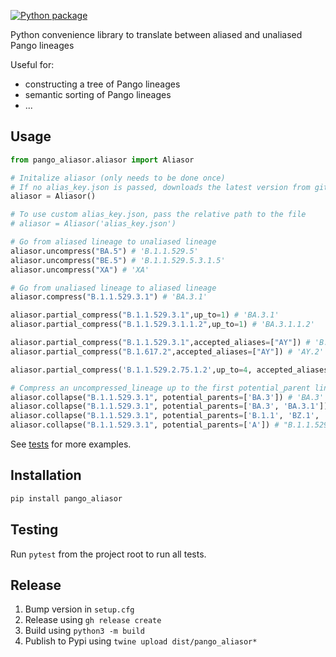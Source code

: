 [![Python package](https://github.com/corneliusroemer/pango_aliasor/actions/workflows/pytest.yaml/badge.svg)](https://github.com/corneliusroemer/pango_aliasor/actions/workflows/pytest.yaml)

Python convenience library to translate between aliased and unaliased Pango lineages

Useful for:
- constructing a tree of Pango lineages
- semantic sorting of Pango lineages
- ...

## Usage

```python
from pango_aliasor.aliasor import Aliasor

# Initalize aliasor (only needs to be done once)
# If no alias_key.json is passed, downloads the latest version from github
aliasor = Aliasor()

# To use custom alias_key.json, pass the relative path to the file
# aliasor = Aliasor('alias_key.json')

# Go from aliased lineage to unaliased lineage
aliasor.uncompress("BA.5") # 'B.1.1.529.5'
aliasor.uncompress("BE.5") # 'B.1.1.529.5.3.1.5'
aliasor.uncompress("XA") # 'XA'

# Go from unaliased lineage to aliased lineage
aliasor.compress("B.1.1.529.3.1") # 'BA.3.1'

aliasor.partial_compress("B.1.1.529.3.1",up_to=1) # 'BA.3.1'
aliasor.partial_compress("B.1.1.529.3.1.1.2",up_to=1) # 'BA.3.1.1.2'

aliasor.partial_compress("B.1.1.529.3.1",accepted_aliases=["AY"]) # 'B.1.1.529.3.1'
aliasor.partial_compress("B.1.617.2",accepted_aliases=["AY"]) # 'AY.2'

aliasor.partial_compress('B.1.1.529.2.75.1.2',up_to=4, accepted_aliases={"BA"}) == 'BL.2'

# Compress an uncompressed_lineage up to the first potential_parent lineage. If no parents are found return the uncompressed_lineage.
aliasor.collapse("B.1.1.529.3.1", potential_parents=['BA.3']) # 'BA.3'
aliasor.collapse("B.1.1.529.3.1", potential_parents=['BA.3', 'BA.3.1']) # 'BA.3.1'
aliasor.collapse("B.1.1.529.3.1", potential_parents=['B.1.1', 'BZ.1', 'AY.4']) # 'B.1.1'
aliasor.collapse("B.1.1.529.3.1", potential_parents=['A']) # "B.1.1.529.3.1"
```

See [tests](tests/test_aliasor.py) for more examples.

## Installation

```bash
pip install pango_aliasor
```

## Testing

Run `pytest` from the project root to run all tests.

## Release

1. Bump version in `setup.cfg`
2. Release using `gh release create`
3. Build using `python3 -m build`
4. Publish to Pypi using `twine upload dist/pango_aliasor*`
